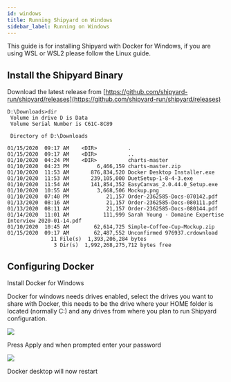 ```yaml
---
id: windows
title: Running Shipyard on Windows
sidebar_label: Running on Windows
---
```


This guide is for installing Shipyard with Docker for Windows, if you are using WSL or WSL2 please follow the Linux guide.

## Install the Shipyard Binary

Download the latest release from [https://github.com/shipyard-run/shipyard/releases](https://github.com/shipyard-run/shipyard/releases)

```shell
D:\Downloads>dir
 Volume in drive D is Data
 Volume Serial Number is C61C-8C89

 Directory of D:\Downloads

01/15/2020  09:17 AM    <DIR>          .
01/15/2020  09:17 AM    <DIR>          ..
01/10/2020  04:24 PM    <DIR>          charts-master
01/10/2020  04:23 PM         6,466,159 charts-master.zip
01/10/2020  11:53 AM       876,834,520 Docker Desktop Installer.exe
01/10/2020  11:53 AM       239,105,000 DuetSetup-1-8-4-3.exe
01/10/2020  11:54 AM       141,854,352 EasyCanvas_2.0.44.0_Setup.exe
01/10/2020  10:55 AM         3,668,506 Mockup.png
01/10/2020  07:40 PM            21,157 Order-2362585-Docs-070142.pdf
01/13/2020  08:16 AM            21,157 Order-2362585-Docs-080111.pdf
01/13/2020  08:11 AM            21,157 Order-2362585-Docs-080144.pdf
01/14/2020  11:01 AM           111,999 Sarah Young - Domaine Expertise Interview 2020-01-14.pdf
01/10/2020  10:45 AM        62,614,725 Simple-Coffee-Cup-Mockup.zip
01/15/2020  09:17 AM        62,487,552 Unconfirmed 976937.crdownload
              11 File(s)  1,393,206,284 bytes
               3 Dir(s)  1,992,268,275,712 bytes free
```

## Configuring Docker

Install Docker for Windows

Docker for windows needs drives enabled, select the drives you want to share with Docker, this needs to be the drive where your HOME folder is located (normally C:) and any drives from where you plan to run Shipyard configuration.

![](/img/docs/windows/docker_1.png)

Press Apply and when prompted enter your password

![](/img/docs/windows/docker_2.png)

Docker desktop will now restart
